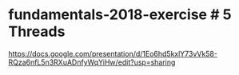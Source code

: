 # fundamentals-2018-exercise # 5 Threads

https://docs.google.com/presentation/d/1Eo6hd5kxlY73vVk58-RQza6nfL5n3RXuADnfyWqYiHw/edit?usp=sharing
